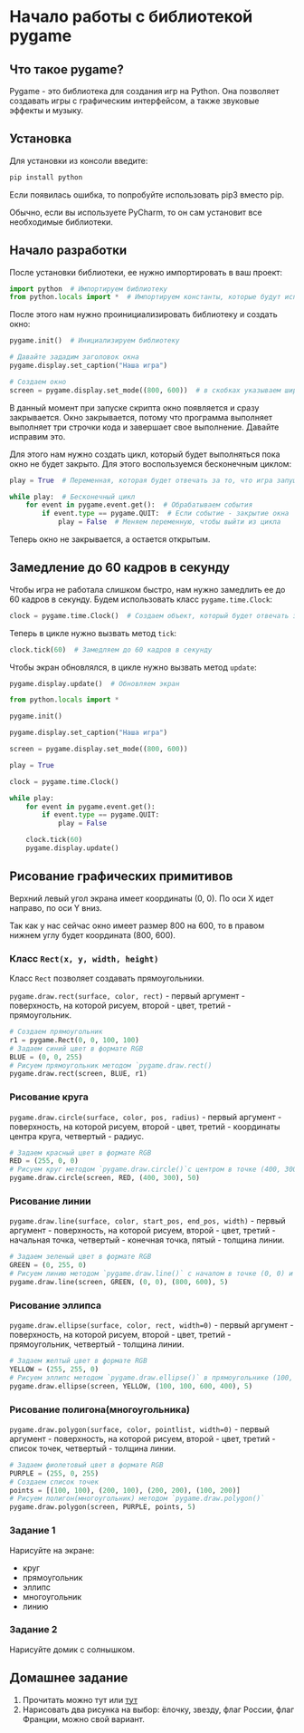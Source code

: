 # Начало работы с библиотекой pygame

## Что такое pygame?

Pygame - это библиотека для создания игр на Python. Она позволяет создавать игры с графическим интерфейсом, а также
звуковые эффекты и музыку.

## Установка

Для установки из консоли введите:

```bash
pip install python
```

Если появилась ошибка, то попробуйте использовать pip3 вместо pip.

Обычно, если вы используете PyCharm, то он сам установит все необходимые библиотеки.

## Начало разработки

После установки библиотеки, ее нужно импортировать в ваш проект:

```python
import python  # Импортируем библиотеку
from python.locals import *  # Импортируем константы, которые будут использоваться в программе
```

После этого нам нужно проинициализировать библиотеку и создать окно:

```python
pygame.init()  # Инициализируем библиотеку

# Давайте зададим заголовок окна
pygame.display.set_caption("Наша игра")

# Создаем окно
screen = pygame.display.set_mode((800, 600))  # в скобках указываем ширину и высоту окна
```

В данный момент при запуске скрипта окно появляется и
сразу закрывается. Окно закрывается, потому что программа
выполняет выполняет три строчки кода и завершает свое
выполнение. Давайте исправим это.

Для этого нам нужно создать цикл, который будет выполняться
пока окно не будет закрыто. Для этого воспользуемся
бесконечным циклом:

```python
play = True  # Переменная, которая будет отвечать за то, что игра запущена

while play:  # Бесконечный цикл
    for event in pygame.event.get():  # Обрабатываем события
        if event.type == pygame.QUIT:  # Если событие - закрытие окна
            play = False  # Меняем переменную, чтобы выйти из цикла
```

Теперь окно не закрывается, а остается открытым.

## Замедление до 60 кадров в секунду

Чтобы игра не работала слишком быстро, нам нужно замедлить
ее до 60 кадров в секунду. Будем использовать класс `pygame.time.Clock`:

```python
clock = pygame.time.Clock()  # Создаем объект, который будет отвечать за время
```

Теперь в цикле нужно вызвать метод `tick`:

```python
clock.tick(60)  # Замедляем до 60 кадров в секунду
```

Чтобы экран обновлялся, в цикле нужно вызвать метод `update`:

```python
pygame.display.update()  # Обновляем экран
```

```python
from python.locals import *

pygame.init()

pygame.display.set_caption("Наша игра")

screen = pygame.display.set_mode((800, 600))

play = True

clock = pygame.time.Clock()

while play:
    for event in pygame.event.get():
        if event.type == pygame.QUIT:
            play = False

    clock.tick(60)
    pygame.display.update()
```

## Рисование графических примитивов

Верхний левый угол экрана имеет координаты (0, 0). По оси X идет направо, по оси Y вниз.

Так как у нас сейчас окно имеет размер 800 на 600, то в
правом нижнем углу будет координата (800, 600).

### Класс `Rect(x, y, width, height)`

Класс `Rect` позволяет создавать прямоугольники.

`pygame.draw.rect(surface, color, rect)` - первый аргумент - поверхность, на которой рисуем, второй - цвет, третий -
прямоугольник.

```python
# Создаем прямоугольник 
r1 = pygame.Rect(0, 0, 100, 100)
# Задаем синий цвет в формате RGB
BLUE = (0, 0, 255)
# Рисуем прямоугольник методом `pygame.draw.rect()
pygame.draw.rect(screen, BLUE, r1)  
```

### Рисование круга

`pygame.draw.circle(surface, color, pos, radius)` - первый аргумент - поверхность, на которой рисуем, второй - цвет,
третий - координаты центра круга, четвертый - радиус.

```python
# Задаем красный цвет в формате RGB
RED = (255, 0, 0)
# Рисуем круг методом `pygame.draw.circle()`с центром в точке (400, 300) и радиусом 50
pygame.draw.circle(screen, RED, (400, 300), 50)
```

### Рисование линии

`pygame.draw.line(surface, color, start_pos, end_pos, width)` - первый аргумент - поверхность, на которой рисуем, второй -
цвет, третий - начальная точка, четвертый - конечная точка, пятый - толщина линии.

```python
# Задаем зеленый цвет в формате RGB
GREEN = (0, 255, 0)
# Рисуем линию методом `pygame.draw.line()` с началом в точке (0, 0) и концом в точке (800, 600)
pygame.draw.line(screen, GREEN, (0, 0), (800, 600), 5)
```

### Рисование эллипса

`pygame.draw.ellipse(surface, color, rect, width=0)` - первый аргумент - поверхность, на которой рисуем, второй - цвет,
третий - прямоугольник, четвертый - толщина линии.

```python
# Задаем желтый цвет в формате RGB
YELLOW = (255, 255, 0)
# Рисуем эллипс методом `pygame.draw.ellipse()` в прямоугольнике (100, 100, 600, 400)
pygame.draw.ellipse(screen, YELLOW, (100, 100, 600, 400), 5)
```

### Рисование полигона(многоугольника)

`pygame.draw.polygon(surface, color, pointlist, width=0)` - первый аргумент - поверхность, на которой рисуем, второй -
цвет, третий - список точек, четвертый - толщина линии.

```python
# Задаем фиолетовый цвет в формате RGB
PURPLE = (255, 0, 255)
# Создаем список точек
points = [(100, 100), (200, 100), (200, 200), (100, 200)]
# Рисуем полигон(многоугольник) методом `pygame.draw.polygon()`
pygame.draw.polygon(screen, PURPLE, points, 5)
```

### Задание 1

Нарисуйте на экране:

  * круг
  * прямоугольник
  * эллипс
  * многоугольник
  * линию

### Задание 2

Нарисуйте домик с солнышком.

## Домашнее задание
1. Прочитать можно тут или [тут](https://pymanual.github.io/pygame1.html)
2. Нарисовать два рисунка на выбор: ёлочку, звезду, флаг России, флаг Франции, можно свой вариант.




